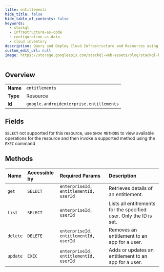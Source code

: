 ```yaml
---
title: entitlements
hide_title: false
hide_table_of_contents: false
keywords:
  - stackql
  - infrastructure-as-code
  - configuration-as-data
  - cloud inventory
description: Query and Deploy Cloud Infrastructure and Resources using SQL
custom_edit_url: null
image: https://storage.googleapis.com/stackql-web-assets/blog/stackql-blog-post-featured-image.png
---
```

  
    

## Overview
<table><tbody>
<tr><td><b>Name</b></td><td><code>entitlements</code></td></tr>
<tr><td><b>Type</b></td><td>Resource</td></tr>
<tr><td><b>Id</b></td><td><code>google.androidenterprise.entitlements</code></td></tr>
</tbody></table>

## Fields
`SELECT` not supported for this resource, use `SHOW METHODS` to view available operations for the resource and then invoke a supported method using the `EXEC` command  
## Methods
| Name | Accessible by | Required Params | Description |
|:-----|:--------------|:----------------|:------------|
| `get` | `SELECT` | `enterpriseId, entitlementId, userId` | Retrieves details of an entitlement. |
| `list` | `SELECT` | `enterpriseId, userId` | Lists all entitlements for the specified user. Only the ID is set. |
| `delete` | `DELETE` | `enterpriseId, entitlementId, userId` | Removes an entitlement to an app for a user. |
| `update` | `EXEC` | `enterpriseId, entitlementId, userId` | Adds or updates an entitlement to an app for a user. |
